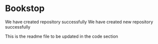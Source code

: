 # Bookstop

We have created repository successfully
We have created new repository successfully

This is the readme file to be updated in the code section
